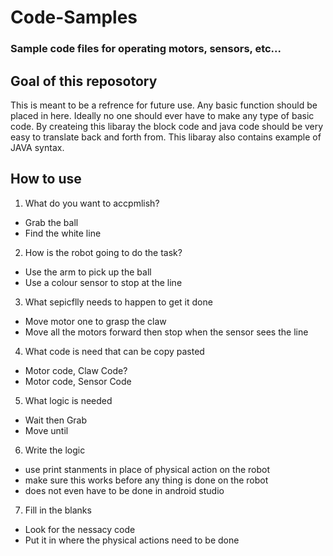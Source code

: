 # Code-Samples

### Sample code files for operating motors, sensors, etc...

## Goal of this reposotory
This is meant to be a refrence for future use. Any basic function should be placed in here. Ideally no one should ever have to make any type of basic code. By createing this libaray the block code and java code should be very easy to translate back and forth from. This libaray also contains example of JAVA syntax.

## How to use

1. What do you want to accpmlish?
  * Grab the ball
  * Find the white line
2. How is the robot going to do the task?
  * Use the arm to pick up the ball
  * Use a colour sensor to stop at the line
3. What sepicflly needs to happen to get it done
  * Move motor one to grasp the claw
  * Move all the motors forward then stop when the sensor sees the line
4. What code is need that can be copy pasted
  * Motor code, Claw Code?
  * Motor code, Sensor Code
5. What logic is needed
  * Wait then Grab
  * Move until
6. Write the logic
  * use print stanments in place of physical action on the robot
  * make sure this works before any thing is done on the robot
  * does not even have to be done in android studio
7. Fill in the blanks
  * Look for the nessacy code
  * Put it in where the physical actions need to be done
